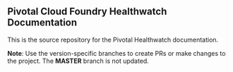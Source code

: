 ## Pivotal Cloud Foundry Healthwatch Documentation

This is the source repository for the Pivotal Healthwatch documentation.

**Note**: Use the version-specific branches to create PRs or make changes to the project. The **MASTER** branch is not updated.
